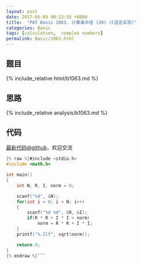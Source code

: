 ```yaml
---
layout: post
date: 2017-05-05 00:13:35 +0800
title:  "PAT Basic 1063. 计算谱半径 (20) (C语言实现)"
categories: Basic
tags: [calculation,  complex numbers]
permalink: Basic/1063.html
---
```


## 题目

{% include_relative html/b1063.md %}

## 思路

{% include_relative analysis/b1063.md %}
## 代码

[最新代码@github](https://github.com/OliverLew/PAT/blob/master/PATBasic/1063.c)，欢迎交流
```c
{% raw %}#include <stdio.h>
#include <math.h>

int main()
{
    int N, R, I, norm = 0;

    scanf("%d", &N);
    for(int i = 0; i < N; i++)
    {
        scanf("%d %d", &R, &I);
        if(R * R + I * I > norm)
            norm = R * R + I * I;
    }
    printf("%.2lf", sqrt(norm));

    return 0;
}
{% endraw %}```
